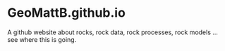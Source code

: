 # GeoMattB.github.io
A github website about rocks, rock data, rock processes, rock models ... see where this is going.
